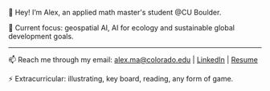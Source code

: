 👋 Hey! I’m Alex, an applied math master's student @CU Boulder.

🚀 Current focus: geospatial AI, AI for ecology and sustainable global development goals.

---

📫 Reach me through my email: alex.ma@colorado.edu | [LinkedIn](https://www.linkedin.com/in/alex-tianyi-ma/) | [Resume](https://drive.google.com/file/d/10dPkTfurZfe_VVWXdkHDjiBRYgWwUX4a/view?usp=sharing)

⚡ Extracurricular: illustrating, key board, reading, any form of game.
